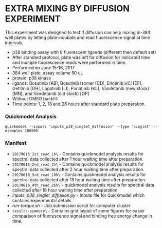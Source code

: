 # EXTRA MIXING BY DIFFUSION EXPERIMENT

This experiment was designed to test if diffusion can help mixing in-384 well plates by letting plate incubate and read fluorescence signal at time intervals.
 * p38 binding assay with 8 fluorescent ligands (different then default set)
 * After standard protocol, plate was left for diffusion for indicated time and multiple fluorescence reads were performed in time.
 * Performed on June 15-16, 2017
 * 384 well plate, assay volume 50 uL
 * protein: p38 kinase
 * ligands: Bosutinib [AB], Bosutinib Isomer [CD], Erlotinib HCl [EF], Gefitinib [GH], Lapatinib [IJ], Ponatinib [KL], Vandetanib (new stock) [MN], and Vandetanib (old stock) [OP]
 * Without DMSO backfill
 * Time points: 1, 2, 18 and 26 hours after standard plate preparation.

### Quickmodel Analysis
```
quickmodel --inputs 'inputs_p38_singlet_diffusion' --type 'singlet' --nsamples 100000
```

### Manifest
- `20170615_1st_read_1h\` - Contains quickmodel analysis results for spectral data collected after 1 hour waiting time after preparation.
- `20170615_2nd_read_2h\` - Contains quickmodel analysis results for spectral data collected after 2 hour waiting time after preparation.
- `20170616_3rd_read_18h\` - Contains quickmodel analysis results for spectral data collected after 18 hour waiting time after preparation.
- `20170616_4th_read_26h\` - quickmodel analysis results for spectral data collected after 18 hour waiting time after preparation.    
- *inputs_p38_singlet_diffusion.py* - Inputs file for Quickmodel which contains experimental details.
- *run-torque.sh* - Job submission script for computer cluster
- `results-summary\` - Contains grid layout of some figures for easier comparison of fluorescence signal and binding free energy change in time.
